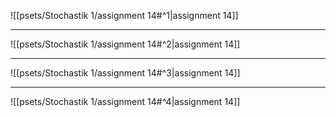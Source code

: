 ![[psets/Stochastik 1/assignment 14#^1|assignment 14]]

---

![[psets/Stochastik 1/assignment 14#^2|assignment 14]]

---

![[psets/Stochastik 1/assignment 14#^3|assignment 14]]

---

![[psets/Stochastik 1/assignment 14#^4|assignment 14]]
